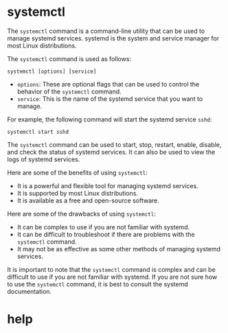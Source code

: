 # systemctl

The `systemctl` command is a command-line utility that can be used to manage systemd services. systemd is the system and service manager for most Linux distributions.

The `systemctl` command is used as follows:

```
systemctl [options] [service]
```

* `options`: These are optional flags that can be used to control the behavior of the `systemctl` command.
* `service`: This is the name of the systemd service that you want to manage.

For example, the following command will start the systemd service `sshd`:

```
systemctl start sshd
```

The `systemctl` command can be used to start, stop, restart, enable, disable, and check the status of systemd services. It can also be used to view the logs of systemd services.

Here are some of the benefits of using `systemctl`:

* It is a powerful and flexible tool for managing systemd services.
* It is supported by most Linux distributions.
* It is available as a free and open-source software.

Here are some of the drawbacks of using `systemctl`:

* It can be complex to use if you are not familiar with systemd.
* It can be difficult to troubleshoot if there are problems with the `systemctl` command.
* It may not be as effective as some other methods of managing systemd services.

It is important to note that the `systemctl` command is complex and can be difficult to use if you are not familiar with systemd. If you are not sure how to use the `systemctl` command, it is best to consult the systemd documentation.



# help 

```

```
